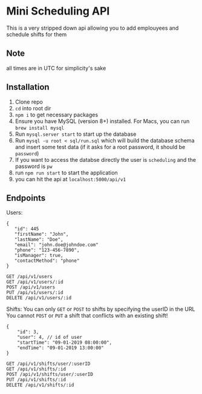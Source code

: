 
# Mini Scheduling API
This is a very stripped down api allowing you to add emplouyees and schedule shifts for them

## Note 
all times are in UTC for simplicity's sake

## Installation
1. Clone repo
2. `cd` into root dir
3. `npm i` to get necessary packages
4. Ensure you have MySQL (version 8+) installed.  For Macs, you can run `brew install mysql`
5. Run `mysql.server start` to start up the database
6. Run `mysql -u root < sql/run.sql` which will build the database schema and insert some test data (if it asks for a root password, it should be `password`)
7. If you want to access the databse directly the user is `scheduling` and the password is `pw`
8. run `npm run start` to start the application
9. you can hit the api at `localhost:5000/api/v1`

## Endpoints
Users:
```
{
   "id": 445
   "firstName": "John",
   "lastName": "Doe",
   "email": "john.doe@johndoe.com"
   "phone": "123-456-7890",
   "isManager": true,  
   "contactMethod": "phone"
}
```

```
GET /api/v1/users
GET /api/v1/users/:id
POST /api/v1/users
PUT /api/v1/users/:id
DELETE /api/v1/users/:id
```

Shifts:
You can only `GET` or `POST` to shifts by specifying the userID in the URL
You cannot `POST` or `PUT` a shift that conflicts with an existing shift!
```
{
	"id": 3,
	"user": 4, // id of user
	"startTime": "09-01-2019 08:00:00",
	"endTime": "09-01-2019 13:00:00"
}
```

```
GET /api/v1/shifts/user/:userID
GET /api/v1/shifts/:id
POST /api/v1/shifts/user/:userID
PUT /api/v1/shifts/:id
DELETE /api/v1/shifts/:id
```